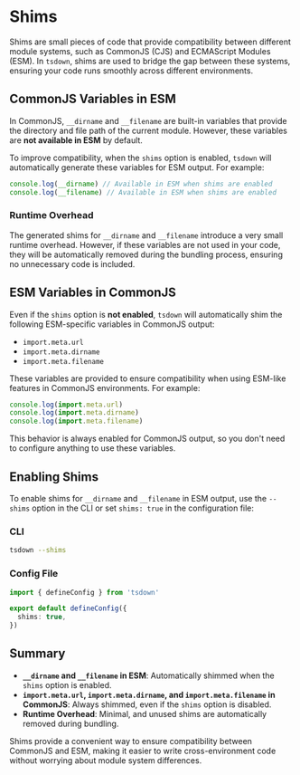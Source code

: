 # Shims

Shims are small pieces of code that provide compatibility between different module systems, such as CommonJS (CJS) and ECMAScript Modules (ESM). In `tsdown`, shims are used to bridge the gap between these systems, ensuring your code runs smoothly across different environments.

## CommonJS Variables in ESM

In CommonJS, `__dirname` and `__filename` are built-in variables that provide the directory and file path of the current module. However, these variables are **not available in ESM** by default.

To improve compatibility, when the `shims` option is enabled, `tsdown` will automatically generate these variables for ESM output. For example:

```js
console.log(__dirname) // Available in ESM when shims are enabled
console.log(__filename) // Available in ESM when shims are enabled
```

### Runtime Overhead

The generated shims for `__dirname` and `__filename` introduce a very small runtime overhead. However, if these variables are not used in your code, they will be automatically removed during the bundling process, ensuring no unnecessary code is included.

## ESM Variables in CommonJS

Even if the `shims` option is **not enabled**, `tsdown` will automatically shim the following ESM-specific variables in CommonJS output:

- `import.meta.url`
- `import.meta.dirname`
- `import.meta.filename`

These variables are provided to ensure compatibility when using ESM-like features in CommonJS environments. For example:

```js
console.log(import.meta.url)
console.log(import.meta.dirname)
console.log(import.meta.filename)
```

This behavior is always enabled for CommonJS output, so you don't need to configure anything to use these variables.

## Enabling Shims

To enable shims for `__dirname` and `__filename` in ESM output, use the `--shims` option in the CLI or set `shims: true` in the configuration file:

### CLI

```bash
tsdown --shims
```

### Config File

```ts [tsdown.config.ts]
import { defineConfig } from 'tsdown'

export default defineConfig({
  shims: true,
})
```

## Summary

- **`__dirname` and `__filename` in ESM**: Automatically shimmed when the `shims` option is enabled.
- **`import.meta.url`, `import.meta.dirname`, and `import.meta.filename` in CommonJS**: Always shimmed, even if the `shims` option is disabled.
- **Runtime Overhead**: Minimal, and unused shims are automatically removed during bundling.

Shims provide a convenient way to ensure compatibility between CommonJS and ESM, making it easier to write cross-environment code without worrying about module system differences.
